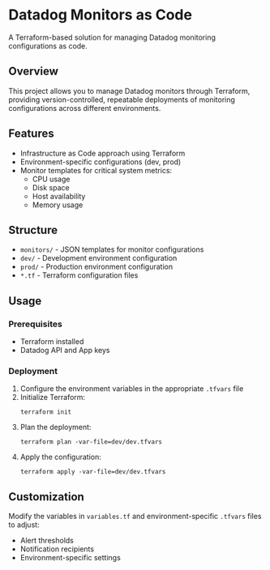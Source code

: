 # Datadog Monitors as Code

A Terraform-based solution for managing Datadog monitoring configurations as code.

## Overview

This project allows you to manage Datadog monitors through Terraform, providing version-controlled, repeatable deployments of monitoring configurations across different environments.

## Features

- Infrastructure as Code approach using Terraform
- Environment-specific configurations (dev, prod)
- Monitor templates for critical system metrics:
  - CPU usage
  - Disk space
  - Host availability
  - Memory usage

## Structure

- `monitors/` - JSON templates for monitor configurations
- `dev/` - Development environment configuration
- `prod/` - Production environment configuration
- `*.tf` - Terraform configuration files

## Usage

### Prerequisites

- Terraform installed
- Datadog API and App keys

### Deployment

1. Configure the environment variables in the appropriate `.tfvars` file
2. Initialize Terraform:
   ```
   terraform init
   ```
3. Plan the deployment:
   ```
   terraform plan -var-file=dev/dev.tfvars
   ```
4. Apply the configuration:
   ```
   terraform apply -var-file=dev/dev.tfvars
   ```

## Customization

Modify the variables in `variables.tf` and environment-specific `.tfvars` files to adjust:

- Alert thresholds
- Notification recipients
- Environment-specific settings

